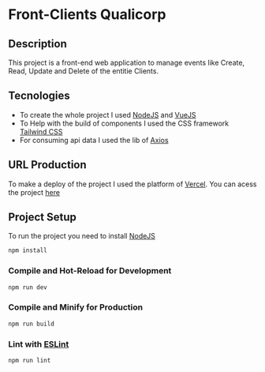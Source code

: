 # Front-Clients Qualicorp
## Description

This project is a front-end web application to manage events like Create, Read, Update and Delete of the entitie Clients.

## Tecnologies

 - To create the whole project I used [NodeJS](https://nodejs.org/en/) and [VueJS](https://vuejs.org/)
 - To Help with the build of components I used the CSS framework [Tailwind CSS](https://tailwindcss.com/)
 - For consuming api data I used the lib of [Axios](https://axios-http.com/ptbr/docs/intro)

## URL Production

To make a deploy of the project I used the platform of [Vercel](https://vercel.com/). You can acess the project [here](https://front-clients-qualicorp.vercel.app/)

## Project Setup

To run the project you need to install [NodeJS](https://nodejs.dev/download/)

```sh
npm install
```

### Compile and Hot-Reload for Development

```sh
npm run dev
```

### Compile and Minify for Production

```sh
npm run build
```

### Lint with [ESLint](https://eslint.org/)

```sh
npm run lint
```

